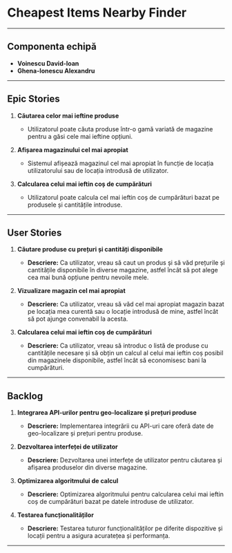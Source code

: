 # **Cheapest Items Nearby Finder**

---

## **Componenta echipă**

- **Voinescu David-Ioan**
- **Ghena-Ionescu Alexandru**

---

## **Epic Stories**

1. **Căutarea celor mai ieftine produse**
   - Utilizatorul poate căuta produse într-o gamă variată de magazine pentru a găsi cele mai ieftine opțiuni.

2. **Afișarea magazinului cel mai apropiat**
   - Sistemul afișează magazinul cel mai apropiat în funcție de locația utilizatorului sau de locația introdusă de utilizator.

3. **Calcularea celui mai ieftin coș de cumpărături**
   - Utilizatorul poate calcula cel mai ieftin coș de cumpărături bazat pe produsele și cantitățile introduse.

---

## **User Stories**

1. **Căutare produse cu prețuri și cantități disponibile**
   - **Descriere:** Ca utilizator, vreau să caut un produs și să văd prețurile și cantitățile disponibile în diverse magazine, astfel încât să pot alege cea mai bună opțiune pentru nevoile mele.
   
2. **Vizualizare magazin cel mai apropiat**
   - **Descriere:** Ca utilizator, vreau să văd cel mai apropiat magazin bazat pe locația mea curentă sau o locație introdusă de mine, astfel încât să pot ajunge convenabil la acesta.
   
3. **Calcularea celui mai ieftin coș de cumpărături**
   - **Descriere:** Ca utilizator, vreau să introduc o listă de produse cu cantitățile necesare și să obțin un calcul al celui mai ieftin coș posibil din magazinele disponibile, astfel încât să economisesc bani la cumpărături.

---

## **Backlog**

1. **Integrarea API-urilor pentru geo-localizare și prețuri produse**
   - **Descriere:** Implementarea integrării cu API-uri care oferă date de geo-localizare și prețuri pentru produse.

2. **Dezvoltarea interfeței de utilizator**
   - **Descriere:** Dezvoltarea unei interfețe de utilizator pentru căutarea și afișarea produselor din diverse magazine.

3. **Optimizarea algoritmului de calcul**
   - **Descriere:** Optimizarea algoritmului pentru calcularea celui mai ieftin coș de cumpărături bazat pe datele introduse de utilizator.

4. **Testarea funcționalităților**
   - **Descriere:** Testarea tuturor funcționalităților pe diferite dispozitive și locații pentru a asigura acuratețea și performanța.

---

